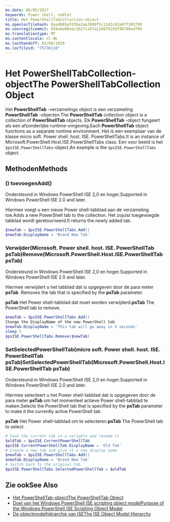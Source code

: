 ```yaml
---
ms.date: 06/05/2017
keywords: Power shell, cmdlet
title: Het PowerShellTabCollection-object
ms.openlocfilehash: 0aad885afd3ba3ae3b00f5c11d2c62a9ff303798
ms.sourcegitcommit: 058a6e86eac1b27ca57a11687019df98709ed709
ms.translationtype: MT
ms.contentlocale: nl-NL
ms.lasthandoff: 01/08/2020
ms.locfileid: "75736110"
---
```

# <a name="the-powershelltabcollection-object"></a><span data-ttu-id="453fb-103">Het PowerShellTabCollection-object</span><span class="sxs-lookup"><span data-stu-id="453fb-103">The PowerShellTabCollection Object</span></span>

<span data-ttu-id="453fb-104">Het **PowerShellTab** -verzamelings object is een verzameling **PowerShellTab** -objecten.</span><span class="sxs-lookup"><span data-stu-id="453fb-104">The **PowerShellTab** collection object is a collection of **PowerShellTab** objects.</span></span> <span data-ttu-id="453fb-105">Elk **PowerShellTab** -object fungeert als een afzonderlijke runtime-omgeving.</span><span class="sxs-lookup"><span data-stu-id="453fb-105">Each **PowerShellTab** object functions as a separate runtime environment.</span></span> <span data-ttu-id="453fb-106">Het is een exemplaar van de klasse micro soft. Power shell. host. ISE. PowerShellTabs.</span><span class="sxs-lookup"><span data-stu-id="453fb-106">It is an instance of Microsoft.PowerShell.Host.ISE.PowerShellTabs class.</span></span> <span data-ttu-id="453fb-107">Een voor beeld is het `$psISE.PowerShellTabs`-object.</span><span class="sxs-lookup"><span data-stu-id="453fb-107">An example is the `$psISE.PowerShellTabs` object.</span></span>

## <a name="methods"></a><span data-ttu-id="453fb-108">Methoden</span><span class="sxs-lookup"><span data-stu-id="453fb-108">Methods</span></span>

### <a name="add"></a><span data-ttu-id="453fb-109">\(\) toevoegen</span><span class="sxs-lookup"><span data-stu-id="453fb-109">Add\(\)</span></span>

<span data-ttu-id="453fb-110">Ondersteund in Windows PowerShell ISE 2,0 en hoger.</span><span class="sxs-lookup"><span data-stu-id="453fb-110">Supported in Windows PowerShell ISE 2.0 and later.</span></span>

<span data-ttu-id="453fb-111">Hiermee voegt u een nieuw Power shell-tabblad aan de verzameling toe.</span><span class="sxs-lookup"><span data-stu-id="453fb-111">Adds a new PowerShell tab to the collection.</span></span> <span data-ttu-id="453fb-112">Het zojuist toegevoegde tabblad wordt geretourneerd.</span><span class="sxs-lookup"><span data-stu-id="453fb-112">It returns the newly added tab.</span></span>

```powershell
$newTab = $psISE.PowerShellTabs.Add()
$newTab.DisplayName = 'Brand New Tab'
```

### <a name="removemicrosoftpowershellhostisepowershelltab-pstab"></a><span data-ttu-id="453fb-113">Verwijder\(Microsoft. Power shell. host. ISE. PowerShellTab psTab\)</span><span class="sxs-lookup"><span data-stu-id="453fb-113">Remove\(Microsoft.PowerShell.Host.ISE.PowerShellTab psTab\)</span></span>

<span data-ttu-id="453fb-114">Ondersteund in Windows PowerShell ISE 2,0 en hoger.</span><span class="sxs-lookup"><span data-stu-id="453fb-114">Supported in Windows PowerShell ISE 2.0 and later.</span></span>

<span data-ttu-id="453fb-115">Hiermee verwijdert u het tabblad dat is opgegeven door de para meter **psTab** .</span><span class="sxs-lookup"><span data-stu-id="453fb-115">Removes the tab that is specified by the **psTab** parameter.</span></span>

<span data-ttu-id="453fb-116">**psTab** Het Power shell-tabblad dat moet worden verwijderd.</span><span class="sxs-lookup"><span data-stu-id="453fb-116">**psTab** The PowerShell tab to remove.</span></span>

```powershell
$newTab = $psISE.PowerShellTabs.Add()
Change the DisplayName of the new PowerShell tab.
$newTab.DisplayName = 'This tab will go away in 5 seconds'
sleep 5
$psISE.PowerShellTabs.Remove($newTab)
```

### <a name="setselectedpowershelltabmicrosoftpowershellhostisepowershelltab-pstab"></a><span data-ttu-id="453fb-117">SetSelectedPowerShellTab\(micro soft. Power shell. host. ISE. PowerShellTab psTab\)</span><span class="sxs-lookup"><span data-stu-id="453fb-117">SetSelectedPowerShellTab\(Microsoft.PowerShell.Host.ISE.PowerShellTab psTab\)</span></span>

<span data-ttu-id="453fb-118">Ondersteund in Windows PowerShell ISE 2,0 en hoger.</span><span class="sxs-lookup"><span data-stu-id="453fb-118">Supported in Windows PowerShell ISE 2.0 and later.</span></span>

<span data-ttu-id="453fb-119">Hiermee selecteert u het Power shell-tabblad dat is opgegeven door de para meter **psTab** om het momenteel actieve Power shell-tabblad te maken.</span><span class="sxs-lookup"><span data-stu-id="453fb-119">Selects the PowerShell tab that is specified by the **psTab** parameter to make it the currently active PowerShell tab.</span></span>

<span data-ttu-id="453fb-120">**psTab** Het Power shell-tabblad om te selecteren.</span><span class="sxs-lookup"><span data-stu-id="453fb-120">**psTab** The PowerShell tab to select.</span></span>

```powershell
# Save the current tab in a variable and rename it
$oldTab = $psISE.CurrentPowerShellTab
$psISE.CurrentPowerShellTab.DisplayName = 'Old Tab'
# Create a new tab and give it a new display name
$newTab = $psISE.PowerShellTabs.Add()
$newTab.DisplayName = 'Brand New Tab'
# Switch back to the original tab
$psISE.PowerShellTabs.SelectedPowerShellTab = $oldTab
```

## <a name="see-also"></a><span data-ttu-id="453fb-121">Zie ook</span><span class="sxs-lookup"><span data-stu-id="453fb-121">See Also</span></span>

- [<span data-ttu-id="453fb-122">Het PowerShellTab-object</span><span class="sxs-lookup"><span data-stu-id="453fb-122">The PowerShellTab Object</span></span>](The-PowerShellTab-Object.md)
- [<span data-ttu-id="453fb-123">Doel van het Windows PowerShell ISE scripting object model</span><span class="sxs-lookup"><span data-stu-id="453fb-123">Purpose of the Windows PowerShell ISE Scripting Object Model</span></span>](Purpose-of-the-Windows-PowerShell-ISE-Scripting-Object-Model.md)
- [<span data-ttu-id="453fb-124">De objectmodelhiërarchie van ISE</span><span class="sxs-lookup"><span data-stu-id="453fb-124">The ISE Object Model Hierarchy</span></span>](The-ISE-Object-Model-Hierarchy.md)
